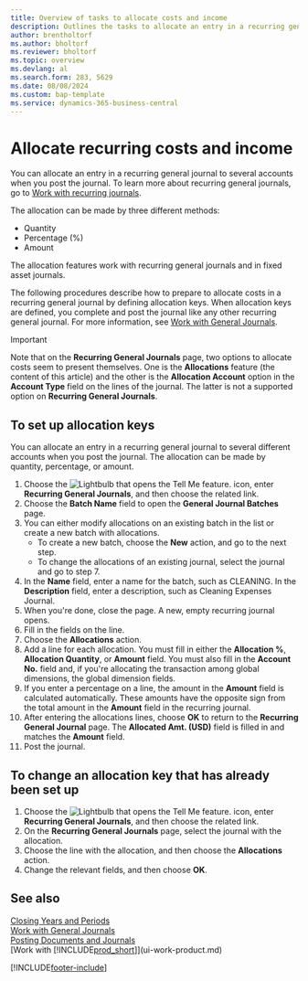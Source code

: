 ```yaml
---
title: Overview of tasks to allocate costs and income
description: Outlines the tasks to allocate an entry in a recurring general journal to several different accounts when you post the journal.
author: brentholtorf
ms.author: bholtorf
ms.reviewer: bholtorf
ms.topic: overview
ms.devlang: al
ms.search.form: 283, 5629
ms.date: 08/08/2024
ms.custom: bap-template
ms.service: dynamics-365-business-central
---
```


# Allocate recurring costs and income

You can allocate an entry in a recurring general journal to several accounts when you post the journal. To learn more about recurring general journals, go to [Work with recurring journals](ui-work-general-journals.md#work-with-recurring-journals). 

The allocation can be made by three different methods:

* Quantity
* Percentage (%)
* Amount

The allocation features work with recurring general journals and in fixed asset journals.
<!--You can also distribute the cost or revenue of a line to an intercompany partner when you post a sales or purchase document. When you post the document, a line will be posted in your general journal, and a corresponding line will be created in the intercompany outbox.-->

The following procedures describe how to prepare to allocate costs in a recurring general journal by defining allocation keys. When allocation keys are defined, you complete and post the journal like any other recurring general journal. For more information, see [Work with General Journals](ui-work-general-journals.md).

> [!IMPORTANT]  
> Note that on the **Recurring General Journals** page, two options to allocate costs seem to present themselves. One is the **Allocations** feature (the content of this article) and the other is the **Allocation Account** option in the **Account Type** field on the lines of the journal. The latter is not a supported option on **Recurring General Journals**.

## To set up allocation keys

You can allocate an entry in a recurring general journal to several different accounts when you post the journal. The allocation can be made by quantity, percentage, or amount.  

1. Choose the ![Lightbulb that opens the Tell Me feature.](media/ui-search/search_small.png "Tell me what you want to do") icon, enter **Recurring General Journals**, and then choose the related link.
2. Choose the **Batch Name** field to open the **General Journal Batches** page.
3. You can either modify allocations on an existing batch in the list or create a new batch with allocations.
   * To create a new batch, choose the **New** action, and go to the next step.
   * To change the allocations of an existing journal, select the journal and go to step 7.    
4. In the **Name** field, enter a name for the batch, such as CLEANING. In the **Description** field, enter a description, such as Cleaning Expenses Journal.
5. When you're done, close the page. A new, empty recurring journal opens.
6. Fill in the fields on the line.
7. Choose the **Allocations** action.
8. Add a line for each allocation. You must fill in either the **Allocation %**, **Allocation Quantity**, or **Amount** field. You must also fill in the **Account No.** field and, if you're allocating the transaction among global dimensions, the global dimension fields.
9. If you enter a percentage on a line, the amount in the **Amount** field is calculated automatically. These amounts have the opposite sign from the total amount in the **Amount** field in the recurring journal.
10. After entering the allocations lines, choose **OK** to return to the **Recurring General Journal** page. The **Allocated Amt. (USD)** field is filled in and matches the **Amount** field.
11. Post the journal.

## To change an allocation key that has already been set up

1. Choose the ![Lightbulb that opens the Tell Me feature.](media/ui-search/search_small.png "Tell me what you want to do") icon, enter **Recurring General Journals**, and then choose the related link.
2. On the **Recurring General Journals** page, select the journal with the allocation.
3. Choose the line with the allocation, and then choose the **Allocations** action.
4. Change the relevant fields, and then choose **OK**.

## See also

[Closing Years and Periods](year-close-years-periods.md)    
[Work with General Journals](ui-work-general-journals.md)    
[Posting Documents and Journals](ui-post-documents-journals.md)    
[Work with [!INCLUDE[prod_short](includes/prod_short.md)]](ui-work-product.md)  


[!INCLUDE[footer-include](includes/footer-banner.md)]
